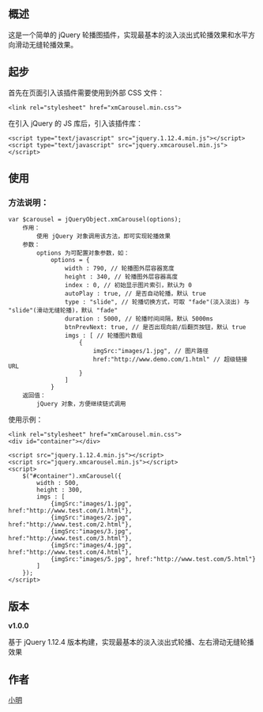 ## 概述

这是一个简单的 jQuery 轮播图插件，实现最基本的淡入淡出式轮播效果和水平方向滑动无缝轮播效果。

## 起步

首先在页面引入该插件需要使用到外部 CSS 文件：

```
<link rel="stylesheet" href="xmCarousel.min.css">
```

在引入 jQuery 的 JS 库后，引入该插件库：

```
<script type="text/javascript" src="jquery.1.12.4.min.js"></script>
<script type="text/javascript" src="jquery.xmcarousel.min.js"></script>
```

## 使用

### 方法说明：

```
var $carousel = jQueryObject.xmCarousel(options);
	作用：
		使用 jQuery 对象调用该方法，即可实现轮播效果
	参数：
		options 为可配置对象参数，如：
			options = {
				width : 790, // 轮播图外层容器宽度
				height : 340, // 轮播图外层容器高度
				index : 0, // 初始显示图片索引，默认为 0
				autoPlay : true, // 是否自动轮播，默认 true
				type : "slide", // 轮播切换方式，可取 "fade"(淡入淡出) 与 "slide"(滑动无缝轮播)，默认 "fade"
				duration : 5000, // 轮播时间间隔，默认 5000ms
				btnPrevNext: true, // 是否出现向前/后翻页按钮，默认 true
				imgs : [ // 轮播图片数组
					{
						imgSrc:"images/1.jpg", // 图片路径
						href:"http://www.demo.com/1.html" // 超级链接 URL
					}
				] 
			}
	返回值：
		jQuery 对象，方便继续链式调用
```

使用示例：

```
<link rel="stylesheet" href="xmCarousel.min.css">
<div id="container"></div>

<script src="jquery.1.12.4.min.js"></script>
<script src="jquery.xmcarousel.min.js"></script>
<script>
	$("#container").xmCarousel({
		width : 500,
		height : 300,
		imgs : [
			{imgSrc:"images/1.jpg", href:"http://www.test.com/1.html"},
			{imgSrc:"images/2.jpg", href:"http://www.test.com/2.html"},
			{imgSrc:"images/3.jpg", href:"http://www.test.com/3.html"},
			{imgSrc:"images/4.jpg", href:"http://www.test.com/4.html"},
			{imgSrc:"images/5.jpg", href:"http://www.test.com/5.html"}
		]
	});
</script>
```

## 版本

**v1.0.0**

基于 jQuery 1.12.4 版本构建，实现最基本的淡入淡出式轮播、左右滑动无缝轮播效果

## 作者

<a href="http://www.itrain.top" target="_blank">小明</a>